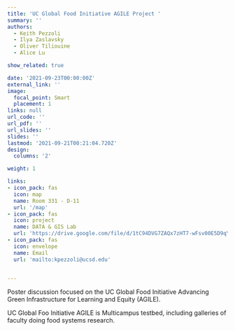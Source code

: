 ```yaml
---
title: 'UC Global Food Initiative AGILE Project '
summary: ''
authors: 
  - Keith Pezzoli
  - Ilya Zaslavsky
  - Oliver Tiliouine
  - Alice Lu

show_related: true

date: '2021-09-23T00:00:00Z'
external_link: ''
image:
  focal_point: Smart
  placement: 1
links: null
url_code: ''
url_pdf: ''
url_slides: ''
slides: ''
lastmod: '2021-09-21T00:21:04.720Z'
design:
  columns: '2'

weight: 1

links:
- icon_pack: fas
  icon: map
  name: Room 331 - D-11
  url: '/map'
- icon_pack: fas
  icon: project
  name: DATA & GIS Lab
  url: 'https://drive.google.com/file/d/1tC94DVG7ZAQx7zHT7-wFsv00E5D9qYmg/view'  
- icon_pack: fas
  icon: envelope
  name: Email
  url: 'mailto:kpezzoli@ucsd.edu'

  
---
```

Poster discussion focused on the UC Global Food Initiative Advancing Green Infrastructure for Learning and Equity (AGILE).

UC Global Foo Initiative AGILE is  Multicampus testbed, including galleries of faculty doing food systems research.
